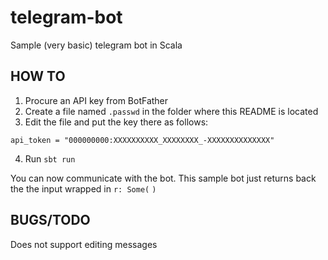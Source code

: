 # telegram-bot
Sample (very basic) telegram bot in Scala

## HOW TO

1. Procure an API key from BotFather
2. Create a file named `.passwd` in the folder where this README is located
3. Edit the file and put the key there as follows:
```
api_token = "000000000:XXXXXXXXXX_XXXXXXXX_-XXXXXXXXXXXXXX"
```
4. Run `sbt run`

You can now communicate with the bot. This sample bot just returns back the the input wrapped in `r: Some(` `)`

## BUGS/TODO

Does not support editing messages